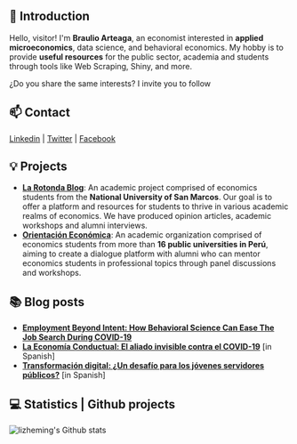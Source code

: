 ## 👋 Introduction

Hello, visitor! I'm **Braulio Arteaga**, an economist interested in **applied microeconomics**, data science, and behavioral economics. My hobby is to provide **useful resources** for the public sector, academia and students through tools like Web Scraping, Shiny, and more. 

¿Do you share the same interests? I invite you to follow 

## 📫 Contact

 [Linkedin](https://www.linkedin.com/in/braulioarteaga/)   |   [Twitter](https://twitter.com/BraulioArt23) |   [Facebook](https://www.facebook.com/braulio.arteaga.393/) 

## 💡 Projects

- [**La Rotonda Blog**](https://www.facebook.com/larotonda.blog/): An academic project comprised of economics students from the **National University of San Marcos**. Our goal is to offer a platform and resources for students to thrive in various academic realms of economics. We have produced opinion articles, academic workshops and alumni interviews.
- [**Orientación Económica**](https://www.facebook.com/orientacioneconomicaperu): An academic organization comprised of economics students from more than **16 public universities in Perú**, aiming to create a dialogue platform with alumni who can mentor economics students in professional topics through panel discussions and workshops.

## 📚 Blog posts

- [**Employment Beyond Intent: How Behavioral Science Can Ease The Job Search During COVID-19**](https://thedecisionlab.com/insights/development/employment-beyond-intent-how-behavioral-science-can-ease-the-job-search-during-covid-19/) 
- [**La Economía Conductual: El aliado invisible contra el COVID-19**](https://larotondablog.wixsite.com/larotonda/post/la-econom%C3%ADa-conductual-el-aliado-invisible-contra-el-covid-19) [in Spanish]
- [**Transformación digital: ¿Un desafío para los jóvenes servidores públicos?**](https://impacta.pe/post/transformaci%C3%B3n-digital-un-desaf%C3%ADo-para-los-j%C3%B3venes-servidores-p%C3%BAblicos?) [in Spanish]
 
## 💻 Statistics | Github projects

![lizheming's Github stats](https://github-readme-stats.vercel.app/api?username=braulio-arteaga&show_icons=true)


